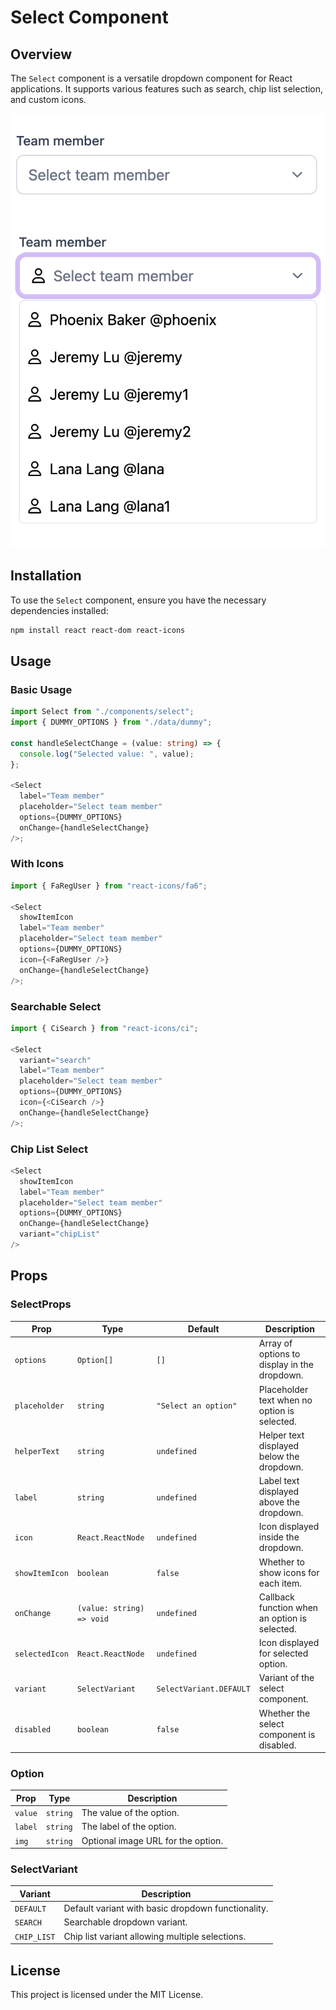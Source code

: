 # Select Component

## Overview

The `Select` component is a versatile dropdown component for React applications. It supports various features such as search, chip list selection, and custom icons.

![Select Component](./ss/ss1.png)
![Select Component](./ss/ss2.png)

## Installation

To use the `Select` component, ensure you have the necessary dependencies installed:

```bash
npm install react react-dom react-icons
```

## Usage

### Basic Usage

```typescript
import Select from "./components/select";
import { DUMMY_OPTIONS } from "./data/dummy";

const handleSelectChange = (value: string) => {
  console.log("Selected value: ", value);
};

<Select
  label="Team member"
  placeholder="Select team member"
  options={DUMMY_OPTIONS}
  onChange={handleSelectChange}
/>;
```

### With Icons

```typescript
import { FaRegUser } from "react-icons/fa6";

<Select
  showItemIcon
  label="Team member"
  placeholder="Select team member"
  options={DUMMY_OPTIONS}
  icon={<FaRegUser />}
  onChange={handleSelectChange}
/>;
```

### Searchable Select

```typescript
import { CiSearch } from "react-icons/ci";

<Select
  variant="search"
  label="Team member"
  placeholder="Select team member"
  options={DUMMY_OPTIONS}
  icon={<CiSearch />}
  onChange={handleSelectChange}
/>;
```

### Chip List Select

```typescript
<Select
  showItemIcon
  label="Team member"
  placeholder="Select team member"
  options={DUMMY_OPTIONS}
  onChange={handleSelectChange}
  variant="chipList"
/>
```

## Props

### SelectProps

| Prop           | Type                      | Default                 | Description                                   |
| -------------- | ------------------------- | ----------------------- | --------------------------------------------- |
| `options`      | `Option[]`                | `[]`                    | Array of options to display in the dropdown.  |
| `placeholder`  | `string`                  | `"Select an option"`    | Placeholder text when no option is selected.  |
| `helperText`   | `string`                  | `undefined`             | Helper text displayed below the dropdown.     |
| `label`        | `string`                  | `undefined`             | Label text displayed above the dropdown.      |
| `icon`         | `React.ReactNode`         | `undefined`             | Icon displayed inside the dropdown.           |
| `showItemIcon` | `boolean`                 | `false`                 | Whether to show icons for each item.          |
| `onChange`     | `(value: string) => void` | `undefined`             | Callback function when an option is selected. |
| `selectedIcon` | `React.ReactNode`         | `undefined`             | Icon displayed for selected option.           |
| `variant`      | `SelectVariant`           | `SelectVariant.DEFAULT` | Variant of the select component.              |
| `disabled`     | `boolean`                 | `false`                 | Whether the select component is disabled.     |

### Option

| Prop    | Type     | Description                        |
| ------- | -------- | ---------------------------------- |
| `value` | `string` | The value of the option.           |
| `label` | `string` | The label of the option.           |
| `img`   | `string` | Optional image URL for the option. |

### SelectVariant

| Variant     | Description                                        |
| ----------- | -------------------------------------------------- |
| `DEFAULT`   | Default variant with basic dropdown functionality. |
| `SEARCH`    | Searchable dropdown variant.                       |
| `CHIP_LIST` | Chip list variant allowing multiple selections.    |

## License

This project is licensed under the MIT License.
